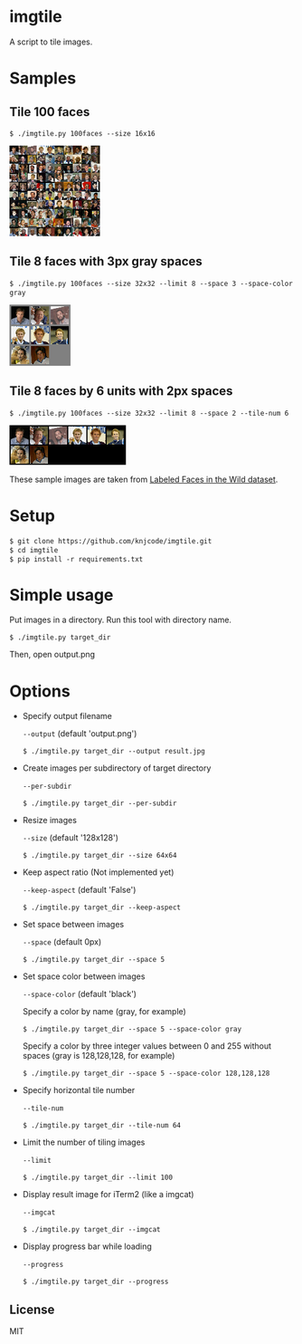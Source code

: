 # imgtile

A script to tile images.

# Samples

## Tile 100 faces

```
$ ./imgtile.py 100faces --size 16x16
```

![Tile 100 faces](samples/sample.png)

## Tile 8 faces with 3px gray spaces

```
$ ./imgtile.py 100faces --size 32x32 --limit 8 --space 3 --space-color gray
```

![Tile 8 faces with 3px gray spaces](samples/sample2.png)

## Tile 8 faces by 6 units with 2px spaces

```
$ ./imgtile.py 100faces --size 32x32 --limit 8 --space 2 --tile-num 6
```

![Tile 8 faces by 6 units with 2px spaces](samples/sample3.png)

These sample images are taken from [Labeled Faces in the Wild dataset](http://vis-www.cs.umass.edu/lfw/).

# Setup

```
$ git clone https://github.com/knjcode/imgtile.git
$ cd imgtile
$ pip install -r requirements.txt
```

# Simple usage

Put images in a directory. Run this tool with directory name.

```
$ ./imgtile.py target_dir
```

Then, open output.png

# Options

- Specify output filename

  `--output` (default 'output.png')

  ```
  $ ./imgtile.py target_dir --output result.jpg
  ```

- Create images per subdirectory of target directory

  `--per-subdir`

  ```
  $ ./imgtile.py target_dir --per-subdir
  ```

- Resize images

  `--size` (default '128x128')

  ```
  $ ./imgtile.py target_dir --size 64x64
  ```

- Keep aspect ratio (Not implemented yet)

  `--keep-aspect` (default 'False')

  ```
  $ ./imgtile.py target_dir --keep-aspect
  ```

- Set space between images

  `--space` (default 0px)

  ```
  $ ./imgtile.py target_dir --space 5
  ```

- Set space color between images

  `--space-color` (default 'black')

  Specify a color by name (gray, for example)
  ```
  $ ./imgtile.py target_dir --space 5 --space-color gray
  ```

  Specify a color by three integer values between 0 and 255 without spaces (gray is 128,128,128, for example)
  ```
  $ ./imgtile.py target_dir --space 5 --space-color 128,128,128
  ```

- Specify horizontal tile number

  `--tile-num`

  ```
  $ ./imgtile.py target_dir --tile-num 64
  ```

- Limit the number of tiling images

  `--limit`

  ```
  $ ./imgtile.py target_dir --limit 100
  ```

- Display result image for iTerm2 (like a imgcat)

  `--imgcat`

  ```
  $ ./imgtile.py target_dir --imgcat
  ```

- Display progress bar while loading

  `--progress`

  ```
  $ ./imgtile.py target_dir --progress
  ```

## License

MIT
